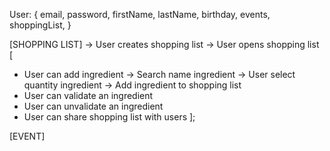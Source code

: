User: {
  email,
  password,
  firstName,
  lastName,
  birthday,
  events,
  shoppingList,
}

[SHOPPING LIST] 
-> User creates shopping list
-> User opens shopping list [
  - User can add ingredient -> Search name ingredient -> User select quantity ingredient -> Add ingredient to shopping list
  - User can validate an ingredient
  - User can unvalidate an ingredient
  - User can share shopping list with users
];

[EVENT]
